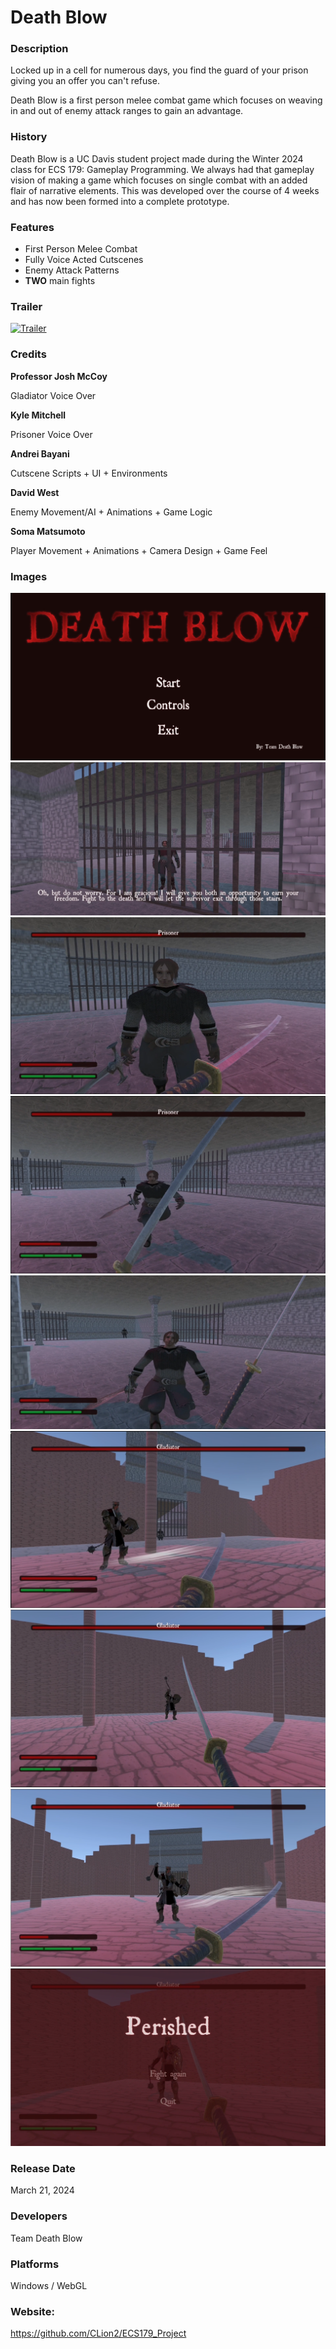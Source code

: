 # Death Blow #

### Description
Locked up in a cell for numerous days, you find the guard of your prison giving you an offer you can't refuse.

Death Blow is a first person melee combat game which focuses on weaving in and out of enemy attack ranges to gain an advantage.

### History
Death Blow is a UC Davis student project made during the Winter 2024 class for ECS 179: Gameplay Programming. We always had that gameplay vision of making a game which focuses on single combat with an added flair of narrative elements. This was developed over the course of 4 weeks and has now been formed into a complete prototype.
### Features
- First Person Melee Combat
- Fully Voice Acted Cutscenes
- Enemy Attack Patterns
- **TWO** main fights
### Trailer

<a href="https://www.youtube.com/watch?v=gAFm3i8_IK8" target="_blank"><img src="https://i.ytimg.com/an_webp/gAFm3i8_IK8/mqdefault_6s.webp?du=3000&sqp=CP2V968G&rs=AOn4CLD3cWsqn1_Wa_yVl9rB_3GFNrT97w" alt="Trailer" /></a>

### Credits

**Professor Josh McCoy**

Gladiator Voice Over

**Kyle Mitchell**

Prisoner Voice Over

**Andrei Bayani**

Cutscene Scripts + UI + Environments

**David West**

Enemy Movement/AI + Animations + Game Logic

**Soma Matsumoto**

Player Movement + Animations + Camera Design + Game Feel

### Images

![Start menu][start]
![AnOffer][offer]
![Attack][attacking]
![Block][blocking]
![defeated][defeat]
![glad][gladiator]
![slamAttack][slam]
![neardead][nd]
![defeatedself][death]

[start]: Images/titlescreen.png "Start menu"
[offer]: Images/offer.png "offer"
[attacking]: Images/Attack.png "attack"
[blocking]: Images/Blocking.png "blocking"
[defeat]: Images/defeated.png "defeated"
[gladiator]: Images/gladiatorFight.png "fight"
[slam]: Images/slam.png "slam"
[nd]: Images/nearDeath.png "nearDeath"
[death]: Images/defeatedself.png "death"

### Release Date
March 21, 2024
### Developers
Team Death Blow
### Platforms
Windows / WebGL
### Website:
https://github.com/CLion2/ECS179_Project
